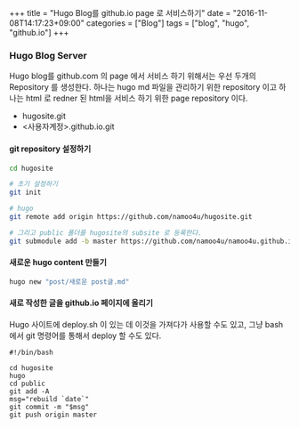 +++
title = "Hugo Blog를 github.io page 로 서비스하기"
date = "2016-11-08T14:17:23+09:00"
categories  = ["Blog"]
tags = ["blog", "hugo", "github.io"]
+++

### Hugo Blog Server

Hugo blog를 github.com 의 page 에서 서비스 하기 위해서는 우선 두개의 Repository 를 생성한다.
하나는 hugo md 파일을 관리하기 위한 repository 이고 하나는 html 로 redner 된 html을 서비스 하기 위한 page repository 이다.

- hugosite.git
- <사용자계정>.github.io.git

#### git repository 설정하기

````bash
cd hugosite

# 초기 설정하기
git init

# hugo
git remote add origin https://github.com/namoo4u/hugosite.git

# 그리고 public 폴더를 hugosite의 subsite 로 등록한다.
git submodule add -b master https://github.com/namoo4u/namoo4u.github.io.git public

````

#### 새로운 hugo content 만들기

````bash
hugo new "post/새로운 post글.md"
````

#### 새로 작성한 글을 github.io 페이지에 올리기

Hugo 사이트에 deploy.sh 이 있는 데 이것을 가져다가 사용할 수도 있고, 그냥 bash 에서 git 명령어를 통해서 deploy 할 수도 있다.

````git
#!/bin/bash

cd hugosite
hugo
cd public
git add -A
msg="rebuild `date`"
git commit -m "$msg"
git push origin master
````
